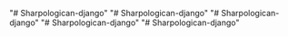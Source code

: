 "# Sharpologican-django" 
"# Sharpologican-django" 
"# Sharpologican-django" 
"# Sharpologican-django" 
"# Sharpologican-django" 
